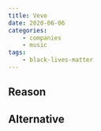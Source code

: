 ```yaml
---
title: Vevo
date: 2020-06-06
categories:
    - companies
    - music
tags:
    - black-lives-matter
---
```


## Reason


## Alternative

